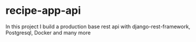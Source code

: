 # recipe-app-api
In this project I build a production base rest api with django-rest-framework, Postgresql, Docker and many more
